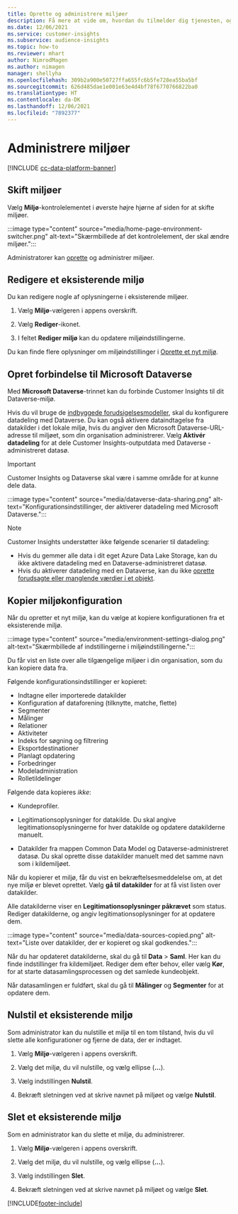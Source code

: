 ```yaml
---
title: Oprette og administrere miljøer
description: Få mere at vide om, hvordan du tilmelder dig tjenesten, og hvordan du administrerer miljøer.
ms.date: 12/06/2021
ms.service: customer-insights
ms.subservice: audience-insights
ms.topic: how-to
ms.reviewer: mhart
author: NimrodMagen
ms.author: nimagen
manager: shellyha
ms.openlocfilehash: 309b2a900e50727ffa655fc6b5fe728ea55ba5bf
ms.sourcegitcommit: 626d485dae1e001e63e4d4bf78f6770766822ba0
ms.translationtype: HT
ms.contentlocale: da-DK
ms.lasthandoff: 12/06/2021
ms.locfileid: "7892377"
---
```

# <a name="manage-environments"></a>Administrere miljøer

[!INCLUDE [cc-data-platform-banner](../includes/cc-data-platform-banner.md)]

## <a name="switch-environments"></a>Skift miljøer

Vælg **Miljø**-kontrolelementet i øverste højre hjørne af siden for at skifte miljøer.

:::image type="content" source="media/home-page-environment-switcher.png" alt-text="Skærmbillede af det kontrolelement, der skal ændre miljøer.":::

Administratorer kan [oprette](create-environment.md) og administrer miljøer.

## <a name="edit-an-existing-environment"></a>Redigere et eksisterende miljø

Du kan redigere nogle af oplysningerne i eksisterende miljøer.

1.  Vælg **Miljø**-vælgeren i appens overskrift.

2.  Vælg **Rediger**-ikonet.

3. I feltet **Rediger miljø** kan du opdatere miljøindstillingerne.

Du kan finde flere oplysninger om miljøindstillinger i [Oprette et nyt miljø](create-environment.md).

## <a name="connect-to-microsoft-dataverse"></a>Opret forbindelse til Microsoft Dataverse
   
Med **Microsoft Dataverse**-trinnet kan du forbinde Customer Insights til dit Dataverse-miljø.

Hvis du vil bruge de [indbyggede forudsigelsesmodeller](predictions-overview.md#out-of-box-models), skal du konfigurere datadeling med Dataverse. Du kan også aktivere dataindtagelse fra datakilder i det lokale miljø, hvis du angiver den Microsoft Dataverse-URL-adresse til miljøet, som din organisation administrerer. Vælg **Aktivér datadeling** for at dele Customer Insights-outputdata med Dataverse -administreret datasø.

> [!IMPORTANT]
> Customer Insights og Dataverse skal være i samme område for at kunne dele data.

:::image type="content" source="media/dataverse-data-sharing.png" alt-text="Konfigurationsindstillinger, der aktiverer datadeling med Microsoft Dataverse.":::

> [!NOTE]
> Customer Insights understøtter ikke følgende scenarier til datadeling:
> - Hvis du gemmer alle data i dit eget Azure Data Lake Storage, kan du ikke aktivere datadeling med en Dataverse-administreret datasø.
> - Hvis du aktiverer datadeling med en Dataverse, kan du ikke [oprette forudsagte eller manglende værdier i et objekt](predictions.md).

## <a name="copy-the-environment-configuration"></a>Kopier miljøkonfiguration

Når du opretter et nyt miljø, kan du vælge at kopiere konfigurationen fra et eksisterende miljø. 

:::image type="content" source="media/environment-settings-dialog.png" alt-text="Skærmbillede af indstillingerne i miljøindstillingerne.":::

Du får vist en liste over alle tilgængelige miljøer i din organisation, som du kan kopiere data fra.

Følgende konfigurationsindstillinger er kopieret:

- Indtagne eller importerede datakilder
- Konfiguration af dataforening (tilknytte, matche, flette)
- Segmenter
- Målinger
- Relationer
- Aktiviteter
- Indeks for søgning og filtrering
- Eksportdestinationer
- Planlagt opdatering
- Forbedringer
- Modeladministration
- Rolletildelinger

Følgende data kopieres *ikke*:

- Kundeprofiler.
- Legitimationsoplysninger for datakilde. Du skal angive legitimationsoplysningerne for hver datakilde og opdatere datakilderne manuelt.

- Datakilder fra mappen Common Data Model og Dataverse-administreret datasø. Du skal oprette disse datakilder manuelt med det samme navn som i kildemiljøet.

Når du kopierer et miljø, får du vist en bekræftelsesmeddelelse om, at det nye miljø er blevet oprettet. Vælg **gå til datakilder** for at få vist listen over datakilder.

Alle datakilderne viser en **Legitimationsoplysninger påkrævet** som status. Rediger datakilderne, og angiv legitimationsoplysninger for at opdatere dem.

:::image type="content" source="media/data-sources-copied.png" alt-text="Liste over datakilder, der er kopieret og skal godkendes.":::

Når du har opdateret datakilderne, skal du gå til **Data** > **Saml**. Her kan du finde indstillinger fra kildemiljøet. Rediger dem efter behov, eller vælg **Kør**, for at starte datasamlingsprocessen og det samlede kundeobjekt.

Når datasamlingen er fuldført, skal du gå til **Målinger** og **Segmenter** for at opdatere dem.

## <a name="reset-an-existing-environment"></a>Nulstil et eksisterende miljø

Som administrator kan du nulstille et miljø til en tom tilstand, hvis du vil slette alle konfigurationer og fjerne de data, der er indtaget.

1.  Vælg **Miljø**-vælgeren i appens overskrift. 

2.  Vælg det miljø, du vil nulstille, og vælg ellipse (**...**). 

3. Vælg indstillingen **Nulstil**. 

4.  Bekræft sletningen ved at skrive navnet på miljøet og vælge **Nulstil**.

## <a name="delete-an-existing-environment"></a>Slet et eksisterende miljø

Som en administrator kan du slette et miljø, du administrerer.

1.  Vælg **Miljø**-vælgeren i appens overskrift.

2.  Vælg det miljø, du vil nulstille, og vælg ellipse (**...**). 

3. Vælg indstillingen **Slet**. 

4.  Bekræft sletningen ved at skrive navnet på miljøet og vælge **Slet**.


[!INCLUDE[footer-include](../includes/footer-banner.md)]
